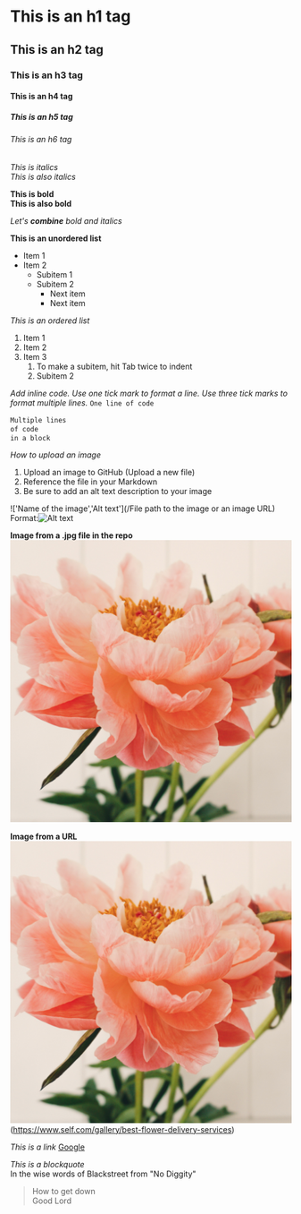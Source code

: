 # This is an h1 tag
## This is an h2 tag
### This is an h3 tag
#### This is an h4 tag
##### This is an h5 tag
###### This is an h6 tag

*This is italics* <br>
_This is also italics_

**This is bold** <br>
__This is also bold__

_Let's **combine** bold and italics_

**This is an unordered list**
* Item 1
* Item 2
  * Subitem 1
  * Subitem 2
    * Next item
    * Next item

*This is an ordered list*
1. Item 1
2. Item 2
3. Item 3
    1. To make a subitem, hit Tab twice to indent
    2. Subitem 2

*Add inline code. Use one tick mark to format a line. Use three tick marks to format multiple lines.*
`
One line of code
`
```
Multiple lines
of code
in a block
```

*How to upload an image* 
1. Upload an image to GitHub (Upload a new file)
2. Reference the file in your Markdown
3. Be sure to add an alt text description to your image

!['Name of the image','Alt text'](/File path to the image or an image URL)
Format:![Alt text](url)

**Image from a .jpg file in the repo**
!['Peony','Peony flower bloom'](/peony.jpg)

**Image from a URL**
!['Peony','Peony flower bloom'](/peony.jpg)
(https://www.self.com/gallery/best-flower-delivery-services)

*This is a link*
[Google](https://www.google.com/)

*This is a blockquote*<br>
In the wise words of Blackstreet from "No Diggity"

> How to get down <br>
> Good Lord
